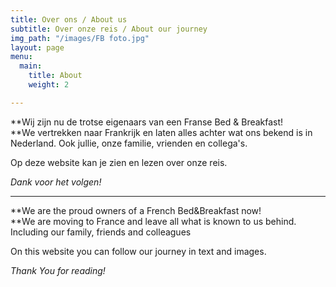 ```yaml
---
title: Over ons / About us
subtitle: Over onze reis / About our journey
img_path: "/images/FB foto.jpg"
layout: page
menu:
  main:
    title: About
    weight: 2

---
```

**Wij zijn nu de trotse eigenaars van een Franse Bed & Breakfast!   
**We vertrekken naar Frankrijk en laten alles achter wat ons bekend is in Nederland. Ook jullie, onze familie, vrienden en collega's.

Op deze website kan je zien en lezen over onze reis.

_Dank voor het volgen!_

***

**We are the proud owners of a French Bed&Breakfast now!  
**We are moving to France and leave all what is known to us behind. Including our family, friends and colleagues

On this website you can follow our journey in text and images.

_Thank You for reading!_